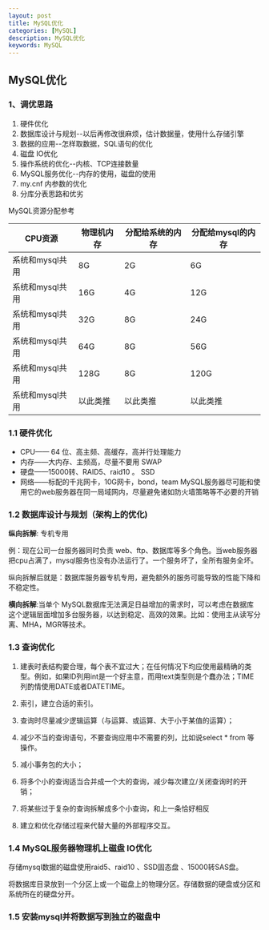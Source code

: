 ```yaml
---
layout: post
title: MySQL优化
categories: [MySQL]
description: MySQL优化
keywords: MySQL
---
```


## MySQL优化

### 1、调优思路

1. 硬件优化
2. 数据库设计与规划--以后再修改很麻烦，估计数据量，使用什么存储引擎
3. 数据的应用--怎样取数据，SQL语句的优化
4. 磁盘 IO优化
5. 操作系统的优化--内核、TCP连接数量
6. MySQL服务优化--内存的使用，磁盘的使用
7. my.cnf 内参数的优化
8. 分库分表思路和优劣

MySQL资源分配参考

| CPU资源         | 物理机内存 | 分配给系统的内存 | 分配给mysql的内存 |
| --------------- | ---------- | ---------------- | ----------------- |
| 系统和mysql共用 | 8G         | 2G               | 6G                |
| 系统和mysql共用 | 16G        | 4G               | 12G               |
| 系统和mysql共用 | 32G        | 8G               | 24G               |
| 系统和mysql共用 | 64G        | 8G               | 56G               |
| 系统和mysql共用 | 128G       | 8G               | 120G              |
| 系统和mysql共用 | 以此类推   | 以此类推         | 以此类推          |

### 1.1 硬件优化

- CPU—— 64 位、高主频、高缓存，高并行处理能力
- 内存——大内存、主频高，尽量不要用 SWAP
- 硬盘——15000转、RAID5、raid10 。 SSD
- 网络——标配的千兆网卡，10G网卡，bond，team MySQL服务器尽可能和使用它的web服务器在同一局域网内，尽量避免诸如防火墙策略等不必要的开销

### 1.2 数据库设计与规划（架构上的优化)

**纵向拆解**: 专机专用

例：现在公司一台服务器同时负责 web、ftp、数据库等多个角色。当web服务器把cpu占满了，mysql服务也没有办法运行了。一个服务坏了，全所有服务全坏。

纵向拆解后就是：数据库服务器专机专用，避免额外的服务可能导致的性能下降和不稳定性。

**横向拆解**:当单个 MySQL数据库无法满足日益增加的需求时，可以考虑在数据库这个逻辑层面增加多台服务器，以达到稳定、高效的效果。比如：使用主从读写分离、MHA，MGR等技术。

### 1.3 查询优化

1. 建表时表结构要合理，每个表不宜过大；在任何情况下均应使用最精确的类型。例如，如果ID列用int是一个好主意，而用text类型则是个蠢办法；TIME列酌情使用DATE或者DATETIME。

2. 索引，建立合适的索引。

3. 查询时尽量减少逻辑运算（与运算、或运算、大于小于某值的运算）；

4. 减少不当的查询语句，不要查询应用中不需要的列，比如说select * from 等操作。

5. 减小事务包的大小；

6. 将多个小的查询适当合并成一个大的查询，减少每次建立/关闭查询时的开销；

7. 将某些过于复杂的查询拆解成多个小查询，和上一条恰好相反

8. 建立和优化存储过程来代替大量的外部程序交互。

### 1.4 MySQL服务器物理机上磁盘 IO优化

存储mysql数据的磁盘使用raid5、raid10 、SSD固态盘 、15000转SAS盘。

将数据库目录放到一个分区上或一个磁盘上的物理分区。存储数据的硬盘或分区和系统所在的硬盘分开。

### 1.5 安装mysql并将数据写到独立的磁盘中

